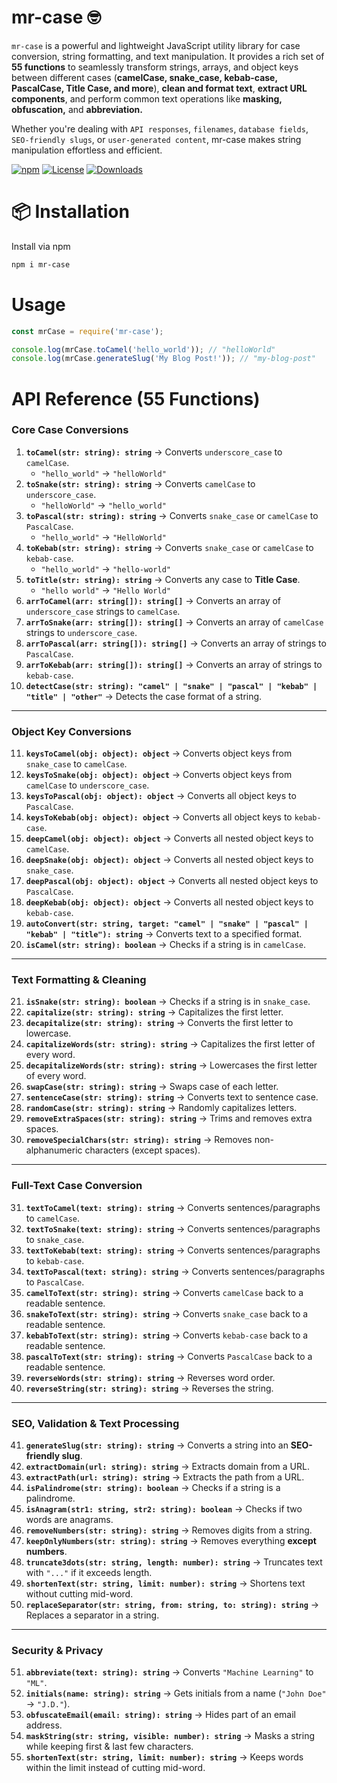 # mr-case 🤓

`mr-case` is a powerful and lightweight JavaScript utility library for case conversion, string formatting, and text manipulation. It provides a rich set of **55 functions** to seamlessly transform strings, arrays, and object keys between different cases (**camelCase, snake_case, kebab-case, PascalCase, Title Case, and more**), **clean and format text**, **extract URL components**, and perform common text operations like **masking, obfuscation,** and **abbreviation.**

Whether you're dealing with `API responses`, `filenames`, `database fields`, `SEO-friendly slugs`, or `user-generated content`, mr-case makes string manipulation effortless and efficient.

[![npm](https://img.shields.io/npm/v/mr-case.svg)](https://www.npmjs.com/package/mr-case)  [![License](https://img.shields.io/npm/l/mr-case.svg)](LICENSE)  [![Downloads](https://img.shields.io/npm/dt/mr-case.svg)](https://www.npmjs.com/package/mr-case) 

# 📦 Installation

Install via npm

```sh
npm i mr-case
```

# Usage

```js
const mrCase = require('mr-case');

console.log(mrCase.toCamel('hello_world')); // "helloWorld"
console.log(mrCase.generateSlug('My Blog Post!')); // "my-blog-post"
```

# API Reference (55 Functions)

### Core Case Conversions  
1. **`toCamel(str: string): string`** → Converts `underscore_case` to `camelCase`.  
   - `"hello_world"` → `"helloWorld"`  
2. **`toSnake(str: string): string`** → Converts `camelCase` to `underscore_case`.  
   - `"helloWorld"` → `"hello_world"`  
3. **`toPascal(str: string): string`** → Converts `snake_case` or `camelCase` to `PascalCase`.  
   - `"hello_world"` → `"HelloWorld"`  
4. **`toKebab(str: string): string`** → Converts `snake_case` or `camelCase` to `kebab-case`.  
   - `"hello_world"` → `"hello-world"`  
5. **`toTitle(str: string): string`** → Converts any case to **Title Case**.  
   - `"hello world"` → `"Hello World"`  
6. **`arrToCamel(arr: string[]): string[]`** → Converts an array of `underscore_case` strings to `camelCase`.  
7. **`arrToSnake(arr: string[]): string[]`** → Converts an array of `camelCase` strings to `underscore_case`.  
8. **`arrToPascal(arr: string[]): string[]`** → Converts an array of strings to `PascalCase`.  
9. **`arrToKebab(arr: string[]): string[]`** → Converts an array of strings to `kebab-case`.  
10. **`detectCase(str: string): "camel" | "snake" | "pascal" | "kebab" | "title" | "other"`** → Detects the case format of a string.  

---

### Object Key Conversions  
11. **`keysToCamel(obj: object): object`** → Converts object keys from `snake_case` to `camelCase`.  
12. **`keysToSnake(obj: object): object`** → Converts object keys from `camelCase` to `underscore_case`.  
13. **`keysToPascal(obj: object): object`** → Converts all object keys to `PascalCase`.  
14. **`keysToKebab(obj: object): object`** → Converts all object keys to `kebab-case`.  
15. **`deepCamel(obj: object): object`** → Converts all nested object keys to `camelCase`.  
16. **`deepSnake(obj: object): object`** → Converts all nested object keys to `snake_case`.  
17. **`deepPascal(obj: object): object`** → Converts all nested object keys to `PascalCase`.  
18. **`deepKebab(obj: object): object`** → Converts all nested object keys to `kebab-case`.  
19. **`autoConvert(str: string, target: "camel" | "snake" | "pascal" | "kebab" | "title"): string`** → Converts text to a specified format.  
20. **`isCamel(str: string): boolean`** → Checks if a string is in `camelCase`.  

---

### Text Formatting & Cleaning
21. **`isSnake(str: string): boolean`** → Checks if a string is in `snake_case`.  
22. **`capitalize(str: string): string`** → Capitalizes the first letter.  
23. **`decapitalize(str: string): string`** → Converts the first letter to lowercase.  
24. **`capitalizeWords(str: string): string`** → Capitalizes the first letter of every word.  
25. **`decapitalizeWords(str: string): string`** → Lowercases the first letter of every word.  
26. **`swapCase(str: string): string`** → Swaps case of each letter.  
27. **`sentenceCase(str: string): string`** → Converts text to sentence case.  
28. **`randomCase(str: string): string`** → Randomly capitalizes letters.  
29. **`removeExtraSpaces(str: string): string`** → Trims and removes extra spaces.  
30. **`removeSpecialChars(str: string): string`** → Removes non-alphanumeric characters (except spaces).  

---

### Full-Text Case Conversion
31. **`textToCamel(text: string): string`** → Converts sentences/paragraphs to `camelCase`.  
32. **`textToSnake(text: string): string`** → Converts sentences/paragraphs to `snake_case`.  
33. **`textToKebab(text: string): string`** → Converts sentences/paragraphs to `kebab-case`.  
34. **`textToPascal(text: string): string`** → Converts sentences/paragraphs to `PascalCase`.  
35. **`camelToText(str: string): string`** → Converts `camelCase` back to a readable sentence.  
36. **`snakeToText(str: string): string`** → Converts `snake_case` back to a readable sentence.  
37. **`kebabToText(str: string): string`** → Converts `kebab-case` back to a readable sentence.  
38. **`pascalToText(str: string): string`** → Converts `PascalCase` back to a readable sentence.  
39. **`reverseWords(str: string): string`** → Reverses word order.  
40. **`reverseString(str: string): string`** → Reverses the string.  

---

### SEO, Validation & Text Processing 
41. **`generateSlug(str: string): string`** → Converts a string into an **SEO-friendly slug**.  
42. **`extractDomain(url: string): string`** → Extracts domain from a URL.  
43. **`extractPath(url: string): string`** → Extracts the path from a URL.  
44. **`isPalindrome(str: string): boolean`** → Checks if a string is a palindrome.  
45. **`isAnagram(str1: string, str2: string): boolean`** → Checks if two words are anagrams.  
46. **`removeNumbers(str: string): string`** → Removes digits from a string.  
47. **`keepOnlyNumbers(str: string): string`** → Removes everything **except numbers**.  
48. **`truncate3dots(str: string, length: number): string`** → Truncates text with `"..."` if it exceeds length.  
49. **`shortenText(str: string, limit: number): string`** → Shortens text without cutting mid-word.  
50. **`replaceSeparator(str: string, from: string, to: string): string`** → Replaces a separator in a string.  

---

### Security & Privacy
51. **`abbreviate(text: string): string`** → Converts `"Machine Learning"` to `"ML"`.  
52. **`initials(name: string): string`** → Gets initials from a name (`"John Doe"` → `"J.D."`).  
53. **`obfuscateEmail(email: string): string`** → Hides part of an email address.  
54. **`maskString(str: string, visible: number): string`** → Masks a string while keeping first & last few characters.  
55. **`shortenText(str: string, limit: number): string`** → Keeps words within the limit instead of cutting mid-word.  

